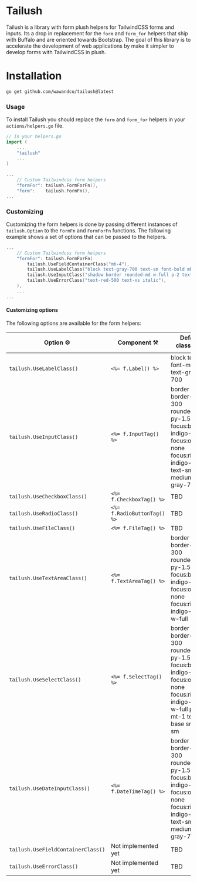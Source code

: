 # Tailush

Tailush is a library with form plush helpers for TailwindCSS forms and inputs. Its a drop in replacement for the `form` and `form_for` helpers that ship with Buffalo and are oriented towards Bootstrap. The goal of this library is to accelerate the development of web applications by make it simpler to develop forms with TailwindCSS in plush.

# Installation
    
```bash
go get github.com/wawandco/tailush@latest
```

### Usage

To install Tailush you should replace the `form` and `form_for` helpers in your `actions/helpers.go` file.

```go
// In your helpers.go
import (
    ...
    "tailush"
    ...
)

... 
    // Custom Tailwindcss form helpers
    "formFor": tailush.FormForFn(),
    "form":    tailush.FormFn(),
...

```

### Customizing

Customizing the form helpers is done by passing different instances of `tailush.Option` to the `FormFn` and `FormForFn` functions. The following example shows a set of options that can be passed to the helpers.

```go
... 
    // Custom Tailwindcss form helpers
    "formFor": tailush.FormForFn(
        tailush.UseFieldContainerClass("mb-4"),
        tailush.UseLabelClass("block text-gray-700 text-sm font-bold mb-2"),
        tailush.UseInputClass("shadow border rounded-md w-full p-2 text-gray-700 focus:outline-none focus:shadow-outline"),
        tailush.UseErrorClass("text-red-500 text-xs italic"),
    ),
    ...
...
```

#### Customizing options

The following options are available for the form helpers:

| Option ⚙️                          | Component ⚒️                | Default classes ✏️                                                                                                                                        |
|------------------------------------|-----------------------------|------------------------------------------------------------------------------------------------------------------------------------------------------|
| `tailush.UseLabelClass()`          | `<%= f.Label() %>`          | block text-sm font-medium text-gray-700                                                                                                              |
| `tailush.UseInputClass()`          | `<%= f.InputTag() %>`       | border border-gray-300 rounded-md py-1.5 px-3 focus:border-indigo-500 focus:outline-none focus:ring-indigo-500 text-sm font-medium text-gray-700     |
| `tailush.UseCheckboxClass()`       | `<%= f.CheckboxTag() %>`    | TBD                                                                                                                                                  |
| `tailush.UseRadioClass()`          | `<%= f.RadioButtonTag() %>` | TBD                                                                                                                                                  |
| `tailush.UseFileClass()`           | `<%= f.FileTag() %>`        | TBD                                                                                                                                                  |
| `tailush.UseTextAreaClass()`       | `<%= f.TextAreaTag() %>`    | border border-gray-300 rounded-md py-1.5 px-3 focus:border-indigo-500 focus:outline-none focus:ring-indigo-500 w-full                                |
| `tailush.UseSelectClass()`         | `<%= f.SelectTag() %>`      | border border-gray-300 rounded-md py-1.5 px-3 focus:border-indigo-500 focus:outline-none focus:ring-indigo-500 w-full py-2 mt-1 text-base sm:text-sm |
| `tailush.UseDateInputClass()`      | `<%= f.DateTimeTag() %>`    | border border-gray-300 rounded-md py-1.5 px-3 focus:border-indigo-500 focus:outline-none focus:ring-indigo-500 text-sm font-medium text-gray-700     |
| `tailush.UseFieldContainerClass()` | Not implemented yet         | TBD                                                                                                                                                  |
| `tailush.UseErrorClass()`          | Not implemented yet         | TBD                                                                                                                                                  |
